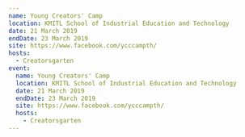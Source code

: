 ```yaml
---
name: Young Creators' Camp
location: KMITL School of Industrial Education and Technology
date: 21 March 2019
endDate: 23 March 2019
site: https://www.facebook.com/ycccampth/
hosts:
  - Creatorsgarten
event:
  name: Young Creators' Camp
  location: KMITL School of Industrial Education and Technology
  date: 21 March 2019
  endDate: 23 March 2019
  site: https://www.facebook.com/ycccampth/
  hosts:
    - Creatorsgarten
---
```

